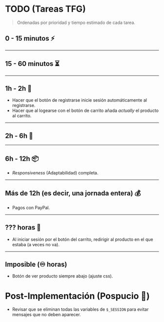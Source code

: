 # TODO (Tareas TFG)

> Ordenadas por prioridad y tiempo estimado de cada tarea.

## 0 - 15 minutos ⚡️

<hr>

## 15 - 60 minutos ⏳

<hr>

## 1h - 2h 🔄

- Hacer que el botón de registrarse inicie sesión automáticamente al registrarse.
- Hacer que al logearse con el botón de carrito añada *actually* el producto al carrito.

<hr>

## 2h - 6h 🎨

<hr>

## 6h - 12h 📦

- *Responsiveness* (Adaptabilidad) completa.

<hr>

## Más de 12h (es decir, una jornada entera) 💰

- Pagos con PayPal.

<hr>

## ??? horas 🐛

- Al iniciar sesión por el botón del carrito, redirigir al producto en el que estaba (a veces no va).

<hr>

## Imposible (♾️ horas) 

- Botón de ver producto siempre abajo (ajuste css).

<div style="page-break-after: always;"></div>

# Post-Implementación (Pospucio 🧹)

- Revisar que se eliminan todas las variables de `$_SESSION` para evitar mensajes que no deben aparecer.